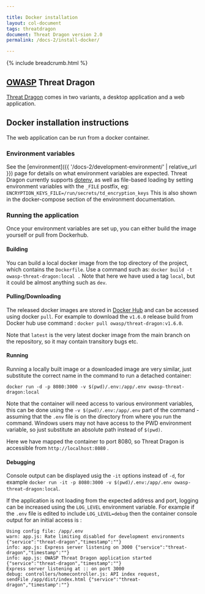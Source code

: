 ```yaml
---

title: Docker installation
layout: col-document
tags: threatdragon
document: Threat Dragon version 2.0
permalink: /docs-2/install-docker/

---
```


{% include breadcrumb.html %}

## [OWASP](https://www.owasp.org) Threat Dragon

[Threat Dragon](http://owasp.org/www-project-threat-dragon) comes in two variants,
a desktop application and a web application.

## Docker installation instructions

The web application can be run from a docker container.

### Environment variables

See the [environment]({{ '/docs-2/development-environment/' | relative_url }}) page
for details on what environment variables are expected.
Threat Dragon currently supports [dotenv](https://github.com/motdotla/dotenv),
as well as file-based loading by setting environment variables with the `_FILE` postfix,
eg: `ENCRYPTION_KEYS_FILE=/run/secrets/td_encryption_keys`
This is also shown in the docker-compose section of the environment documentation.

### Running the application

Once your environment variables are set up, you can either build the image yourself or pull from Dockerhub.

#### Building

You can build a local docker image from the top directory of the project, which contains the `Dockerfile`.
Use a command such as:
`docker build -t owasp-threat-dragon:local .`
Note that here we have used a tag `local`, but it could be almost anything such as `dev`.

#### Pulling/Downloading

The released docker images are stored in
[Docker Hub](https://hub.docker.com/r/owasp/threat-dragon/tags?page=1&ordering=name)
and can be accessed using docker `pull`.
For example to download the `v1.6.0` release build from Docker hub use command :
`docker pull owasp/threat-dragon:v1.6.0`.

Note that `latest` is the very latest docker image from the main branch on the repository,
so it may contain transitory bugs etc.

#### Running

Running a locally built image or a downloaded image are very similar,
just substitute the correct name in the command to run a detached container:

`docker run -d -p 8080:3000 -v $(pwd)/.env:/app/.env owasp-threat-dragon:local`

Note that the container will need access to various environment variables, this can be done using the
`-v $(pwd)/.env:/app/.env` part of the command - assuming that the `.env` file
is on the directory from where you run the command.
Windows users may not have access to the PWD environment variable,
so just substitute an absolute path instead of `$(pwd)`.

Here we have mapped the container to port 8080, so Threat Dragon is accessible from `http://localhost:8080` .

#### Debugging

Console output can be displayed usig the `-it` options instead of `-d`,
for example `docker run -it -p 8080:3000 -v $(pwd)/.env:/app/.env owasp-threat-dragon:local`.

If the application is not loading from the expected address and port,
logging can be increased using the `LOG_LEVEL` environment variable.
For example if the `.env` file is edited to include `LOG_LEVEL=debug`
then the container console output for an initial access is :

```text
Using config file: /app/.env
warn: app.js: Rate limiting disabled for development environments {"service":"threat-dragon","timestamp":""}
info: app.js: Express server listening on 3000 {"service":"threat-dragon","timestamp":""}
info: app.js: OWASP Threat Dragon application started {"service":"threat-dragon","timestamp":""}
Express server listening at :: on port 3000
debug: controllers/homecontroller.js: API index request,
sendFile /app/dist/index.html {"service":"threat-dragon","timestamp":""}
```
